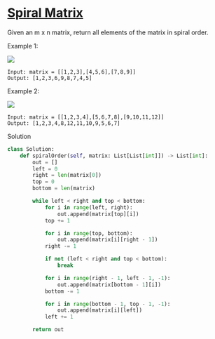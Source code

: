 # [Spiral Matrix](https://leetcode.com/problems/spiral-matrix/description/?envType=list&envId=eiocrakj)

Given an m x n matrix, return all elements of the matrix in spiral order.

Example 1:

![](https://assets.leetcode.com/uploads/2020/11/13/spiral1.jpg)

```
Input: matrix = [[1,2,3],[4,5,6],[7,8,9]]
Output: [1,2,3,6,9,8,7,4,5]
```
Example 2:

![](https://assets.leetcode.com/uploads/2020/11/13/spiral.jpg)

```
Input: matrix = [[1,2,3,4],[5,6,7,8],[9,10,11,12]]
Output: [1,2,3,4,8,12,11,10,9,5,6,7]
```
Solution
```python
class Solution:
    def spiralOrder(self, matrix: List[List[int]]) -> List[int]:
        out = []
        left = 0
        right = len(matrix[0])
        top = 0
        bottom = len(matrix)

        while left < right and top < bottom:
            for i in range(left, right):
                out.append(matrix[top][i])
            top += 1

            for i in range(top, bottom):
                out.append(matrix[i][right - 1])
            right -= 1

            if not (left < right and top < bottom):
                break

            for i in range(right - 1, left - 1, -1):
                out.append(matrix[bottom - 1][i])
            bottom -= 1

            for i in range(bottom - 1, top - 1, -1):
                out.append(matrix[i][left])
            left += 1

        return out
```
